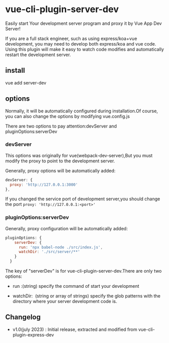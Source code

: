 # vue-cli-plugin-server-dev

Easily start Your development server program and proxy it by Vue App Dev Server!

If you are a full stack engineer, such as using express/koa+vue development, you may need to develop both express/koa and vue code. Using this plugin will make it easy to watch code modifies and automatically restart the development server.



## install

vue add server-dev



## options

Normally, it will be automatically configured during installation.Of course, you can also change the options by modifying vue.config.js

There are two options to pay attention:devServer and pluginOptions:serverDev



### devServer

This options was originally for vue(webpack-dev-server),But you must modify the proxy to point to the development server.

Generally, proxy options will be automatically added:

```javascript
devServer: {
  proxy: 'http://127.0.0.1:3000'
},
```

If you changed the service port of development server,you should change the port `proxy: 'http://127.0.0.1:<port>'`



### pluginOptions:serverDev

Generally, proxy configuration will be automatically added:

```javascript
pluginOptions: {
    serverDev: {
      run: 'npx babel-node ./src/index.js',
      watchDir: './src/server/**'
    }
  }
```

The key of "serverDev" is for vue-cli-plugin-server-dev.There are only two options:

- run :(string) specify the command of start your development

- watchDir:  (string or array of strings) specify the glob patterns with the directory where your server development code is.



## Changelog

- v1.0(july 2023) : Initial release, extracted and modified from vue-cli-plugin-express-dev
